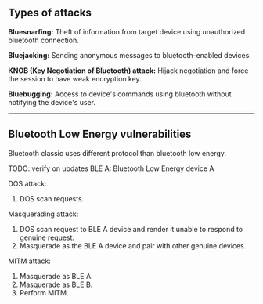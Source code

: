 
## Types of attacks

**Bluesnarfing:** Theft of information from target device using unauthorized bluetooth connection.  

**Bluejacking:** Sending anonymous messages to bluetooth-enabled devices.  

**KNOB (Key Negotiation of Bluetooth) attack:** Hijack negotiation and force the session to have weak encryption key.  

**Bluebugging:** Access to device's commands using bluetooth without notifying the device's user.  


---
## Bluetooth Low Energy vulnerabilities
Bluetooth classic uses different protocol than bluetooth low energy.  

TODO: verify on updates
BLE A: Bluetooth Low Energy device A

DOS attack:
1. DOS scan requests.

Masquerading attack:
1. DOS scan request to BLE A device and render it unable to respond to genuine request.
2. Masquerade as the BLE A device and pair with other genuine devices.

MITM attack:
1. Masquerade as BLE A.
2. Masquerade as BLE B.
3. Perform MITM.

